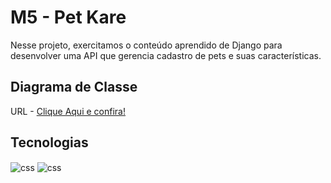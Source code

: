# M5 - Pet Kare

Nesse projeto, exercitamos o conteúdo aprendido de Django para desenvolver uma API que gerencia cadastro de pets e suas características.

## Diagrama de Classe

URL - <a href="https://drive.google.com/file/d/1MOcVGDLl3uWbnw8CWAPfms7OhFaHPvfJ/view?usp=share_link">Clique Aqui e confira!</a>

## Tecnologias

<img align="center" alt="css" src="https://img.shields.io/badge/Python-3776AB?style=for-the-badge&logo=python&logoColor=white">
<img align="center" alt="css" src="https://img.shields.io/badge/Django-092E20?style=for-the-badge&logo=django&logoColor=white">




